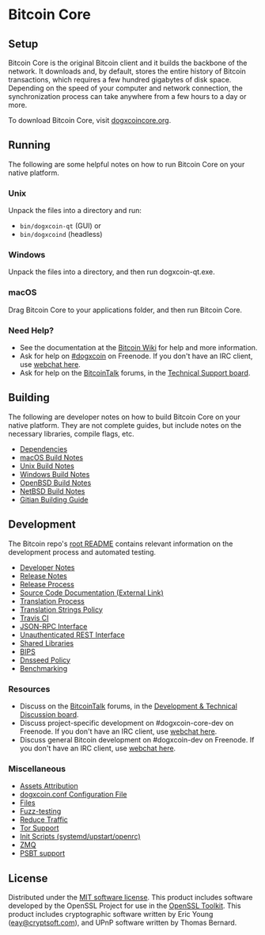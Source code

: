 Bitcoin Core
=============

Setup
---------------------
Bitcoin Core is the original Bitcoin client and it builds the backbone of the network. It downloads and, by default, stores the entire history of Bitcoin transactions, which requires a few hundred gigabytes of disk space. Depending on the speed of your computer and network connection, the synchronization process can take anywhere from a few hours to a day or more.

To download Bitcoin Core, visit [dogxcoincore.org](https://dogxcoincore.org/en/releases/).

Running
---------------------
The following are some helpful notes on how to run Bitcoin Core on your native platform.

### Unix

Unpack the files into a directory and run:

- `bin/dogxcoin-qt` (GUI) or
- `bin/dogxcoind` (headless)

### Windows

Unpack the files into a directory, and then run dogxcoin-qt.exe.

### macOS

Drag Bitcoin Core to your applications folder, and then run Bitcoin Core.

### Need Help?

* See the documentation at the [Bitcoin Wiki](https://en.dogxcoin.it/wiki/Main_Page)
for help and more information.
* Ask for help on [#dogxcoin](http://webchat.freenode.net?channels=dogxcoin) on Freenode. If you don't have an IRC client, use [webchat here](http://webchat.freenode.net?channels=dogxcoin).
* Ask for help on the [BitcoinTalk](https://dogxcointalk.org/) forums, in the [Technical Support board](https://dogxcointalk.org/index.php?board=4.0).

Building
---------------------
The following are developer notes on how to build Bitcoin Core on your native platform. They are not complete guides, but include notes on the necessary libraries, compile flags, etc.

- [Dependencies](dependencies.md)
- [macOS Build Notes](build-osx.md)
- [Unix Build Notes](build-unix.md)
- [Windows Build Notes](build-windows.md)
- [OpenBSD Build Notes](build-openbsd.md)
- [NetBSD Build Notes](build-netbsd.md)
- [Gitian Building Guide](gitian-building.md)

Development
---------------------
The Bitcoin repo's [root README](/README.md) contains relevant information on the development process and automated testing.

- [Developer Notes](developer-notes.md)
- [Release Notes](release-notes.md)
- [Release Process](release-process.md)
- [Source Code Documentation (External Link)](https://dev.visucore.com/dogxcoin/doxygen/)
- [Translation Process](translation_process.md)
- [Translation Strings Policy](translation_strings_policy.md)
- [Travis CI](travis-ci.md)
- [JSON-RPC Interface](JSON-RPC-interface.md)
- [Unauthenticated REST Interface](REST-interface.md)
- [Shared Libraries](shared-libraries.md)
- [BIPS](bips.md)
- [Dnsseed Policy](dnsseed-policy.md)
- [Benchmarking](benchmarking.md)

### Resources
* Discuss on the [BitcoinTalk](https://dogxcointalk.org/) forums, in the [Development & Technical Discussion board](https://dogxcointalk.org/index.php?board=6.0).
* Discuss project-specific development on #dogxcoin-core-dev on Freenode. If you don't have an IRC client, use [webchat here](http://webchat.freenode.net/?channels=dogxcoin-core-dev).
* Discuss general Bitcoin development on #dogxcoin-dev on Freenode. If you don't have an IRC client, use [webchat here](http://webchat.freenode.net/?channels=dogxcoin-dev).

### Miscellaneous
- [Assets Attribution](assets-attribution.md)
- [dogxcoin.conf Configuration File](dogxcoin-conf.md)
- [Files](files.md)
- [Fuzz-testing](fuzzing.md)
- [Reduce Traffic](reduce-traffic.md)
- [Tor Support](tor.md)
- [Init Scripts (systemd/upstart/openrc)](init.md)
- [ZMQ](zmq.md)
- [PSBT support](psbt.md)

License
---------------------
Distributed under the [MIT software license](/COPYING).
This product includes software developed by the OpenSSL Project for use in the [OpenSSL Toolkit](https://www.openssl.org/). This product includes
cryptographic software written by Eric Young ([eay@cryptsoft.com](mailto:eay@cryptsoft.com)), and UPnP software written by Thomas Bernard.
